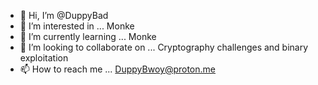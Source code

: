 - 👋 Hi, I’m @DuppyBad
- 👀 I’m interested in ... Monke
- 🌱 I’m currently learning ... Monke
- 💞️ I’m looking to collaborate on ... Cryptography challenges and binary exploitation
- 📫 How to reach me ... DuppyBwoy@proton.me

<!---
DuppyBad/DuppyBad is a ✨ special ✨ repository because its `README.md` (this file) appears on your GitHub profile.
You can click the Preview link to take a look at your changes.
--->
